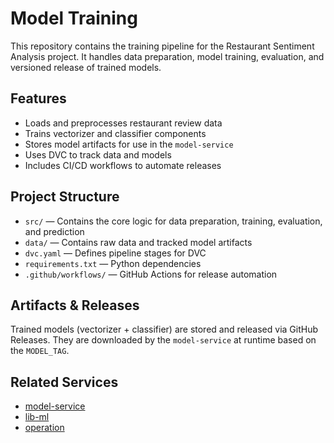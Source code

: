 # Model Training

This repository contains the training pipeline for the Restaurant Sentiment Analysis project. It handles data preparation, model training, evaluation, and versioned release of trained models.

##  Features

- Loads and preprocesses restaurant review data
- Trains vectorizer and classifier components
- Stores model artifacts for use in the `model-service`
- Uses DVC to track data and models
- Includes CI/CD workflows to automate releases

##  Project Structure

- `src/` — Contains the core logic for data preparation, training, evaluation, and prediction
- `data/` — Contains raw data and tracked model artifacts
- `dvc.yaml` — Defines pipeline stages for DVC
- `requirements.txt` — Python dependencies
- `.github/workflows/` — GitHub Actions for release automation


##  Artifacts & Releases

Trained models (vectorizer + classifier) are stored and released via GitHub Releases. They are downloaded by the `model-service` at runtime based on the `MODEL_TAG`.


##  Related Services

- [model-service](https://github.com/remla25-team22/model-service)
- [lib-ml](https://github.com/remla25-team22/lib-ml)
- [operation](https://github.com/remla25-team22/operation)

